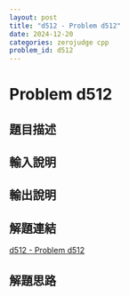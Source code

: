 ```yaml
---
layout: post
title: "d512 - Problem d512"
date: 2024-12-20
categories: zerojudge cpp
problem_id: d512
---
```


# Problem d512

## 題目描述



## 輸入說明



## 輸出說明



## 解題連結

[d512 - Problem d512](https://zerojudge.tw/ShowProblem?problemid=d512)

## 解題思路

